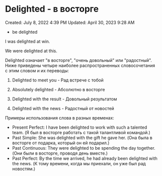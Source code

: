 # Delighted - в восторге

Created: July 8, 2022 4:39 PM
Updated: April 30, 2023 9:28 AM

- be delighted

I was delighted at win.

We were delighted at this.

Delighted означает "в восторге", "очень довольный" или "радостный". Ниже приведены четыре наиболее распространенных словосочетания с этим словом и их переводы:

1. Delighted to meet you - Рад встрече с тобой

2. Absolutely delighted - Абсолютно в восторге

3. Delighted with the result - Довольный результатом

4. Delighted with the news - Радостный от новостей

Примеры использования слова в разных временах:

- Present Perfect: I have been delighted to work with such a talented team. (Я был в восторге работать с такой талантливой командой.)
- Past Simple: She was delighted with the gift he gave her. (Она была в восторге от подарка, который он ей подарил.)
- Past Continuous: They were delighted to be spending the day together. (Они были в восторге, проводя день вместе.)
- Past Perfect: By the time we arrived, he had already been delighted with the news. (К тому времени, когда мы приехали, он уже был рад новостям.)